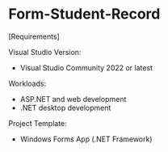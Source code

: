 # Form-Student-Record
[Requirements]

Visual Studio Version:
- Visual Studio Community 2022 or latest

Workloads:
- ASP.NET and web development
- .NET desktop development

Project Template: 
- Windows Forms App (.NET Framework)
